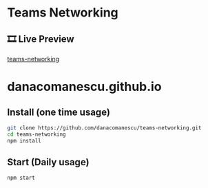 # Teams Networking

## 🎞 Live Preview

[teams-networking](https://danacomanescu.github.io/teams-networking/)

# danacomanescu.github.io

## Install (one time usage)

```sh
git clone https://github.com/danacomanescu/teams-networking.git
cd teams-networking
npm install
```

## Start (Daily usage)

```sh
npm start
```

